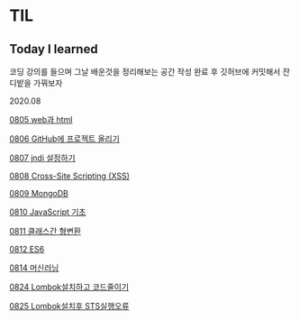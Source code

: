 # TIL
## Today I learned
코딩 강의를 들으며 그날  배운것을 정리해보는 공간
작성 완료 후 깃허브에 커밋해서 잔디밭을 가꿔보자


2020.08


[0805 web과 html](https://github.com/danny-L1/TIL/blob/master/0805.md)

[0806 GitHub에 프로젝트 올리기](https://github.com/danny-L1/TIL/blob/master/0806.md)

[0807 jndi 설정하기](https://github.com/danny-L1/TIL/blob/master/0807.md)

[0808 Cross-Site Scripting (XSS)](https://github.com/danny-L1/TIL/blob/master/0808.md)

[0809 MongoDB](https://github.com/danny-L1/TIL/blob/master/0809.md)

[0810 JavaScript 기초](https://github.com/danny-L1/TIL/blob/master/0810.md)

[0811 클래스간 형변환](https://github.com/danny-L1/TIL/blob/master/0811.md)

[0812 ES6](https://github.com/danny-L1/TIL/blob/master/0812.md)

[0814 머신러닝](https://github.com/danny-L1/TIL/blob/master/0814.md)

[0824 Lombok설치하고 코드줄이기](https://github.com/danny-L1/TIL/blob/master/0824.md)

[0825 Lombok설치후 STS실행오류](https://github.com/danny-L1/TIL/blob/master/0825.md)
